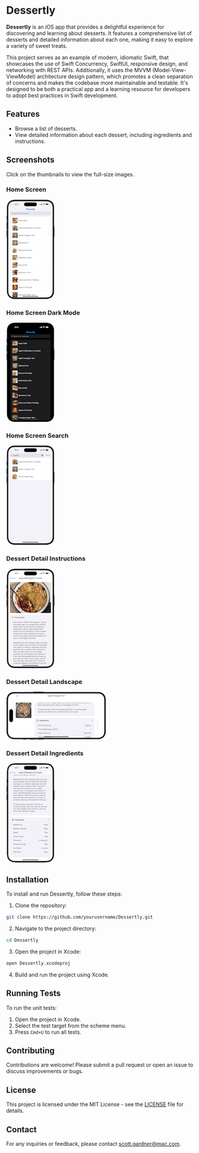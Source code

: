 # Dessertly

**Dessertly** is an iOS app that provides a delightful experience for discovering and learning about desserts. It features a comprehensive list of desserts and detailed information about each one, making it easy to explore a variety of sweet treats.

This project serves as an example of modern, idiomatic Swift, that showcases the use of Swift Concurrency, SwiftUI, responsive design, and networking with REST APIs. Additionally, it uses the MVVM (Model-View-ViewModel) architecture design pattern, which promotes a clean separation of concerns and makes the codebase more maintainable and testable. It's designed to be both a practical app and a learning resource for developers to adopt best practices in Swift development.

## Features

- Browse a list of desserts.
- View detailed information about each dessert, including ingredients and instructions.

## Screenshots

Click on the thumbnails to view the full-size images.

### Home Screen
[![Home Screen](Images/home-screen-thumbnail.png)](Images/home-screen.png)

### Home Screen Dark Mode
[![Home Screen](Images/home-screen-dark-thumbnail.png)](Images/home-screen-dark.png)

### Home Screen Search
[![Home Screen Search](Images/home-screen-search-thumbnail.png)](Images/home-screen-search.png)

### Dessert Detail Instructions
[![Dessert Detail Instructions](Images/dessert-detail-instructions-thumbnail.png)](Images/dessert-detail-instructions.png)

### Dessert Detail Landscape
[![Dessert Detail Instructions](Images/dessert-detail-landscape-thumbnail.png)](Images/dessert-detail-landscape.png)

### Dessert Detail Ingredients
[![Dessert Detail Ingredients](Images/dessert-detail-ingredients-thumbnail.png)](Images/dessert-detail-ingredients.png)

## Installation

To install and run Dessertly, follow these steps:

1. Clone the repository:
```bash
git clone https://github.com/yourusername/Dessertly.git
```

2. Navigate to the project directory:
```bash
cd Dessertly
```

3. Open the project in Xcode:
```bash
open Dessertly.xcodeproj
```

4. Build and run the project using Xcode.

## Running Tests

To run the unit tests:

1. Open the project in Xcode.
2. Select the test target from the scheme menu.
3. Press `Cmd+U` to run all tests.

## Contributing

Contributions are welcome! Please submit a pull request or open an issue to discuss improvements or bugs.

## License

This project is licensed under the MIT License - see the [LICENSE](LICENSE.md) file for details.

## Contact

For any inquiries or feedback, please contact [scott.gardner@mac.com](mailto:scott.gardner@mac.com?subject=Dessertly%20app).
